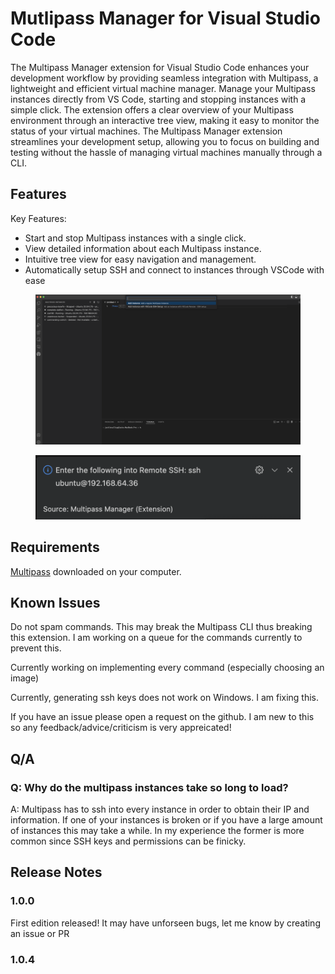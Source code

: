 # Mutlipass Manager for Visual Studio Code

The Multipass Manager extension for Visual Studio Code enhances your development workflow by providing seamless integration with Multipass, a lightweight and efficient virtual machine manager. Manage your Multipass instances directly from VS Code, starting and stopping instances with a simple click. The extension offers a clear overview of your Multipass environment through an interactive tree view, making it easy to monitor the status of your virtual machines. The Multipass Manager extension streamlines your development setup, allowing you to focus on building and testing without the hassle of managing virtual machines manually through a CLI.

## Features

Key Features:
- Start and stop Multipass instances with a single click.
- View detailed information about each Multipass instance.
- Intuitive tree view for easy navigation and management.
- Automatically setup SSH and connect to instances through VSCode with ease

<figure>
  <img src="https://raw.githubusercontent.com/levalleyjack/multipass-manager-vscode/main/multipassmanager/media/features.png" alt="Overview" />
</figure>
<figure>
  <img src="https://raw.githubusercontent.com/levalleyjack/multipass-manager-vscode/main/multipassmanager/media/features2.png" alt="SSH Functionality" />
</figure>



## Requirements

[Multipass](https://multipass.run/) downloaded on your computer.


## Known Issues

Do not spam commands. This may break the Multipass CLI thus breaking this extension. I am working on a queue for the commands currently to prevent this.

Currently working on implementing every command (especially choosing an image)

Currently, generating ssh keys does not work on Windows. I am fixing this.

If you have an issue please open a request on the github. I am new to this so any feedback/advice/criticism is very appreicated!

## Q/A

### Q: Why do the multipass instances take so long to load?

A: Multipass has to ssh into every instance in order to obtain their IP and information. If one of your instances is broken or if you have a large amount of instances this may take a while. In my experience the former is more common since SSH keys and permissions can be finicky. 

## Release Notes

### 1.0.0

First edition released! It may have unforseen bugs, let me know by creating an issue or PR

### 1.0.4 



